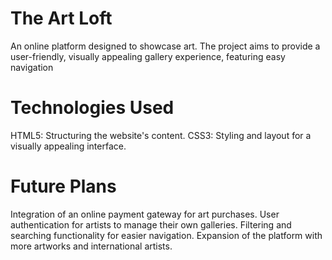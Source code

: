 # The Art Loft
An online platform designed to showcase art. The project aims to provide a user-friendly, visually appealing gallery experience, featuring easy navigation


# Technologies Used
HTML5: Structuring the website's content.
CSS3: Styling and layout for a visually appealing interface.

# Future Plans
Integration of an online payment gateway for art purchases.
User authentication for artists to manage their own galleries.
Filtering and searching functionality for easier navigation.
Expansion of the platform with more artworks and international artists.
